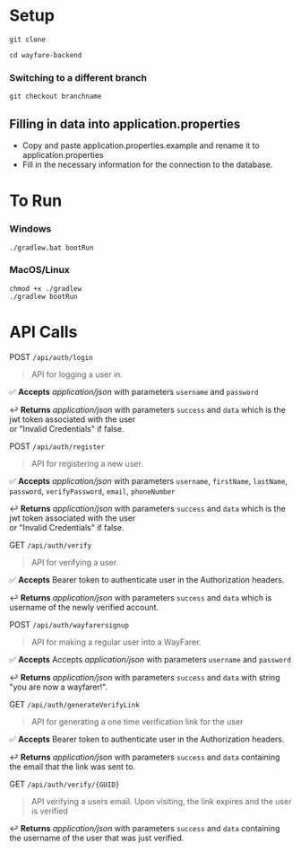 # Setup
```
git clone
```

```
cd wayfare-backend
```

### Switching to a different branch
```
git checkout branchname
```
## Filling in data into application.properties

- Copy and paste application.properties.example and rename it to application.properties
- Fill in the necessary information for the connection to the database.

# To Run
### Windows
```
./gradlew.bat bootRun
```

### MacOS/Linux
```
chmod +x ./gradlew
./gradlew bootRun
```



# API Calls




 POST ```/api/auth/login```  

> API for logging a user in.   

✅ **Accepts** 
*application/json* with parameters ``username`` and ``password``

↩️ **Returns** 
*application/json* with parameters ``success`` and ``data`` which is the jwt token associated with the user  
or "Invalid Credentials" if false.





POST ```/api/auth/register```  
  
> API for registering a new user.
  
✅ **Accepts**
*application/json* with parameters ``username``, ``firstName``, ``lastName``, ``password``, ``verifyPassword``, ``email``, ``phoneNumber``

↩️ **Returns**
*application/json* with parameters ``success`` and ``data`` which is the jwt token associated with the user  
or "Invalid Credentials" if false.



GET ```/api/auth/verify```  
  
> API for verifying a user.
  
✅ **Accepts**
Bearer token to authenticate user in the Authorization headers.

↩️ **Returns**
*application/json* with parameters ``success`` and ``data`` which is username of the newly verified account.



POST ```/api/auth/wayfarersignup```  
  
> API for making a regular user into a WayFarer.

✅ **Accepts**
Accepts *application/json* with parameters ``username`` and ``password``

↩️ **Returns**
*application/json* with parameters ``success`` and ``data`` with string "you are now a wayfarer!".



GET ```/api/auth/generateVerifyLink```  
  
> API for generating a one time verification link for the user

✅ **Accepts**
Bearer token to authenticate user in the Authorization headers.

↩️ **Returns**
*application/json* with parameters ``success`` and ``data`` containing the email that the link was sent to.



GET ```/api/auth/verify/{GUID}```  
  
> API verifying a users email. Upon visiting, the link expires and the user is verified

↩️ **Returns**
*application/json* with parameters ``success`` and ``data`` containing the username of the user that was just verified.

